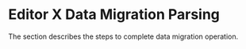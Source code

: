 # Editor X Data Migration Parsing

The section describes the steps to complete data migration operation.